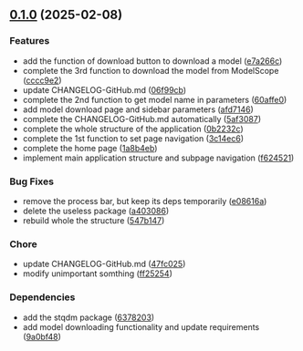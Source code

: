 <!-- insertion marker -->
<a name="0.1.0"></a>

## [0.1.0](https://github.com///compare/be2391ecf9ec39e3abc1f9d9bfff49c24c89a878...0.1.0) (2025-02-08)

### Features

- add the function of download button to download a model ([e7a266c](https://github.com///commit/e7a266cb5aace75beadd4c182d7254bfb3b07a7d))
- complete the 3rd function to download the model from ModelScope ([cccc9e2](https://github.com///commit/cccc9e25e029e99f99f6cd6a03f35b5262047772))
- update CHANGELOG-GitHub.md ([06f99cb](https://github.com///commit/06f99cb0141e78bbcf4c0cd22b53b7bb34002ae5))
- complete the 2nd function to get model name in parameters ([60affe0](https://github.com///commit/60affe032137953dfe8f62a620bbbfe67c365d00))
- add model download page and sidebar parameters ([afd7146](https://github.com///commit/afd71465bcb2be33e9edf61d66a15098adcd5d9f))
- complete the CHANGELOG-GitHub.md automatically ([5af3087](https://github.com///commit/5af30873260716ddde673ef019626e222284b68e))
- complete the whole structure of the application ([0b2232c](https://github.com///commit/0b2232cc655f9028cf3773c4c78c8318ceb05f70))
- complete the 1st function to set page navigation ([3c14ec6](https://github.com///commit/3c14ec60c4678ffcbd977ff82a518eed49a6675c))
- complete the home page ([1a8b4eb](https://github.com///commit/1a8b4eb9de2d4f94bbf40e97df47532192e23c05))
- implement main application structure and subpage navigation ([f624521](https://github.com///commit/f624521572e9f70a150e8f877afa1f281e2ccd68))

### Bug Fixes

- remove the process bar, but keep its deps temporarily ([e08616a](https://github.com///commit/e08616ac818bf22472fc3dad5165654014720230))
- delete the useless package ([a403086](https://github.com///commit/a403086eee12445e8f625c642e26b6133157feb6))
- rebuild whole the structure ([547b147](https://github.com///commit/547b1472f1d8b89377570ceffd3c1f0745d03e68))

### Chore

- update CHANGELOG-GitHub.md ([47fc025](https://github.com///commit/47fc025ef3be818f2462854aae4243f83ee7c958))
- modify unimportant somthing ([ff25254](https://github.com///commit/ff252548957d972620e1ae7ea0793857ebee0674))

### Dependencies

- add the stqdm package ([6378203](https://github.com///commit/63782038306c4ccf649a7475509c31a96da214cc))
- add model downloading functionality and update requirements ([9a0bf48](https://github.com///commit/9a0bf48fd2d47632eb920859b299bdf4686a487f))

